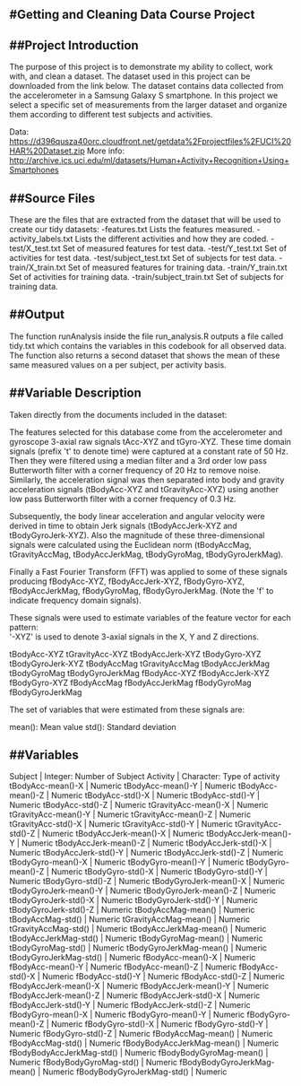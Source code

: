 #Getting and Cleaning Data Course Project
----------------

##Project Introduction
-----------------
The purpose of this project is to demonstrate my ability to collect, work with, and clean a dataset.  The dataset used in this project can be downloaded from the link below.  The dataset contains data collected from the accelerometer in a Samsung Galaxy S smartphone.  In this project we select a specific set of measurements from the larger dataset and organize them according to different test subjects and activities.

Data: https://d396qusza40orc.cloudfront.net/getdata%2Fprojectfiles%2FUCI%20HAR%20Dataset.zip 
More info: http://archive.ics.uci.edu/ml/datasets/Human+Activity+Recognition+Using+Smartphones 

##Source Files
---------------
These are the files that are extracted from the dataset that will be used to create our tidy datasets:
-features.txt   Lists the features measured.
-activity_labels.txt   Lists the different activities and how they are coded.
-test/X_test.txt   Set of measured features for test data.
-test/Y_test.txt   Set of activities for test data.
-test/subject_test.txt   Set of subjects for test data.
-train/X_train.txt   Set of measured features for training data.
-train/Y_train.txt   Set of activities for training data.
-train/subject_train.txt  Set of subjects for training data.

##Output
---------------
The function runAnalysis inside the file run_analysis.R outputs a file called tidy.txt which contains the variables in this codebook for all observed data.  The function also returns a second dataset that shows the mean of these same measured values on a per subject, per activity basis.

##Variable Description
-----------------
Taken directly from the documents included in the dataset:

The features selected for this database come from the accelerometer and gyroscope 3-axial raw signals tAcc-XYZ and tGyro-XYZ. These time domain signals (prefix 't' to denote time) were captured at a constant rate of 50 Hz. Then they were filtered using a median filter and a 3rd order low pass Butterworth filter with a corner frequency of 20 Hz to remove noise. Similarly, the acceleration signal was then separated into body and gravity acceleration signals (tBodyAcc-XYZ and tGravityAcc-XYZ) using another low pass Butterworth filter with a corner frequency of 0.3 Hz. 

Subsequently, the body linear acceleration and angular velocity were derived in time to obtain Jerk signals (tBodyAccJerk-XYZ and tBodyGyroJerk-XYZ). Also the magnitude of these three-dimensional signals were calculated using the Euclidean norm (tBodyAccMag, tGravityAccMag, tBodyAccJerkMag, tBodyGyroMag, tBodyGyroJerkMag). 

Finally a Fast Fourier Transform (FFT) was applied to some of these signals producing fBodyAcc-XYZ, fBodyAccJerk-XYZ, fBodyGyro-XYZ, fBodyAccJerkMag, fBodyGyroMag, fBodyGyroJerkMag. (Note the 'f' to indicate frequency domain signals). 

These signals were used to estimate variables of the feature vector for each pattern:  
'-XYZ' is used to denote 3-axial signals in the X, Y and Z directions.

tBodyAcc-XYZ
tGravityAcc-XYZ
tBodyAccJerk-XYZ
tBodyGyro-XYZ
tBodyGyroJerk-XYZ
tBodyAccMag
tGravityAccMag
tBodyAccJerkMag
tBodyGyroMag
tBodyGyroJerkMag
fBodyAcc-XYZ
fBodyAccJerk-XYZ
fBodyGyro-XYZ
fBodyAccMag
fBodyAccJerkMag
fBodyGyroMag
fBodyGyroJerkMag

The set of variables that were estimated from these signals are: 

mean(): Mean value
std(): Standard deviation


##Variables
-----------------

Subject 					|  Integer: Number of Subject
Activity 					|  Character: Type of activity
tBodyAcc-mean()-X 			|  Numeric
tBodyAcc-mean()-Y			|  Numeric
tBodyAcc-mean()-Z			|  Numeric
tBodyAcc-std()-X			|  Numeric
tBodyAcc-std()-Y			|  Numeric
tBodyAcc-std()-Z			|  Numeric
tGravityAcc-mean()-X		|  Numeric
tGravityAcc-mean()-Y		|  Numeric
tGravityAcc-mean()-Z		|  Numeric
tGravityAcc-std()-X 		|  Numeric
tGravityAcc-std()-Y 		|  Numeric
tGravityAcc-std()-Z 		|  Numeric
tBodyAccJerk-mean()-X 		|  Numeric
tBodyAccJerk-mean()-Y 		|  Numeric
tBodyAccJerk-mean()-Z 		|  Numeric
tBodyAccJerk-std()-X 		|  Numeric
tBodyAccJerk-std()-Y 		|  Numeric
tBodyAccJerk-std()-Z 		|  Numeric
tBodyGyro-mean()-X 			|  Numeric
tBodyGyro-mean()-Y 			|  Numeric
tBodyGyro-mean()-Z 			|  Numeric
tBodyGyro-std()-X 			|  Numeric
tBodyGyro-std()-Y 			|  Numeric
tBodyGyro-std()-Z 			|  Numeric
tBodyGyroJerk-mean()-X 		|  Numeric
tBodyGyroJerk-mean()-Y 		|  Numeric
tBodyGyroJerk-mean()-Z		|  Numeric
tBodyGyroJerk-std()-X		|  Numeric
tBodyGyroJerk-std()-Y 		|  Numeric
tBodyGyroJerk-std()-Z 		|  Numeric
tBodyAccMag-mean() 			|  Numeric
tBodyAccMag-std() 			|  Numeric
tGravityAccMag-mean() 		|  Numeric
tGravityAccMag-std() 		|  Numeric
tBodyAccJerkMag-mean() 		|  Numeric
tBodyAccJerkMag-std() 		|  Numeric
tBodyGyroMag-mean() 		|  Numeric
tBodyGyroMag-std() 			|  Numeric
tBodyGyroJerkMag-mean() 	|  Numeric
tBodyGyroJerkMag-std() 		|  Numeric
fBodyAcc-mean()-X 			|  Numeric
fBodyAcc-mean()-Y 			|  Numeric
fBodyAcc-mean()-Z 			|  Numeric
fBodyAcc-std()-X 			|  Numeric
fBodyAcc-std()-Y 			|  Numeric
fBodyAcc-std()-Z 			|  Numeric
fBodyAccJerk-mean()-X 		|  Numeric
fBodyAccJerk-mean()-Y 		|  Numeric
fBodyAccJerk-mean()-Z 		|  Numeric
fBodyAccJerk-std()-X 		|  Numeric
fBodyAccJerk-std()-Y 		|  Numeric
fBodyAccJerk-std()-Z 		|  Numeric
fBodyGyro-mean()-X 			|  Numeric
fBodyGyro-mean()-Y 			|  Numeric
fBodyGyro-mean()-Z 			|  Numeric
fBodyGyro-std()-X 			|  Numeric
fBodyGyro-std()-Y 			|  Numeric
fBodyGyro-std()-Z 			|  Numeric
fBodyAccMag-mean() 			|  Numeric
fBodyAccMag-std() 			|  Numeric
fBodyBodyAccJerkMag-mean() 	|  Numeric
fBodyBodyAccJerkMag-std() 	|  Numeric
fBodyBodyGyroMag-mean() 	|  Numeric
fBodyBodyGyroMag-std() 		|  Numeric
fBodyBodyGyroJerkMag-mean() |  Numeric
fBodyBodyGyroJerkMag-std() 	|  Numeric

